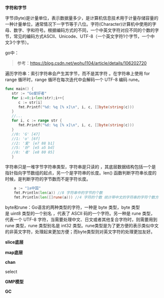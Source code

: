 **字符和字节**

字节(Byte)是计量单位，表示数据量多少，是计算机信息技术用于计量存储容量的一种计量单位，通常情况下一字节等于八位。字符(Character)计算机中使用的字母、数字、字和符号。根据编码方式的不同，一个中英文字符对应不同的个数的字节，常见的编码方式ASCII、Unicode、UTF-8（一个英文字符1个字节，一个中文3个字节）。

go中：

> 参考：https://blog.csdn.net/wohu1104/article/details/106202720

遍历字符串：索引字符串会产生其字节，而不是其字符 。在字符串上使用 for range 循环时，range 循环在每次迭代中会解码一个 UTF-8 编码 rune。

```go
func main() {
   str := "Go爱好者"
   for i:=0;i<len(str);i++{
      c := str[i]
      fmt.Printf("%d: %q [% x]\n", i, c, []byte(string(c)))
   }
   //...
   for i, c := range str {
      fmt.Printf("%d: %q [% x]\n", i, c, []byte(string(c)))
   }
   //0: 'G' [47]
   //1: 'o' [6f]
   //2: '爱' [e7 88 b1]
   //5: '好' [e5 a5 bd]
   //8: '者' [e8 80 85]
   }
```

字符串只是一堆字节字符串类型，字符串是只读的 ，其底层数据结构包括一个是指针指向字节数组的起点，另一个是字符串的长度。len() 函数判断字符串长度的时候，是判断字符的字节数而不是字符长度。 

```go
	a := "1a中国"
	fmt.Println(len(a)) //8 字符串中的字节的个数
	fmt.Println(len([]rune(a))) //4 字符的个数 统计带中文的字符串的字符个数方法之一
```

byte和rune：Go语言的两种类型的字符，一种是 byte 类型，byte 类型是 uint8 类型的一个别名 ，代表了 ASCII 码的一个字符。另一种是 rune 类型，代表一个 UTF-8 字符，当需要处理中文、日文或者其他复合字符时，则需要用到 rune 类型，rune 类型别名是 int32 类型。rune类型是为了更方便的表示类似中文的非英文字符，处理起来更加方便；而byte类型则对英文字符的处理更加友好。 



**slice底层**



**map底层**





**chan**

select





**GMP模型**



**GC**

